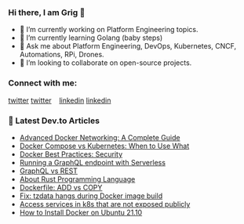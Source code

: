 ### Hi there, I am Grig 👋

- 🔭 I’m currently working on Platform Engineering topics.
- 🌱 I’m currently learning Golang (baby steps)
- 💬 Ask me about Platform Engineering, DevOps, Kubernetes, CNCF, Automations, RPi, Drones.
- 👯 I’m looking to collaborate on open-source projects.

<!--
- 🤔 I’m looking for help with ...
- 📫 How to reach me: ...
- 😄 Pronouns: ...
- ⚡ Fun fact: ...
-->

### Connect with me:

[twitter](https://twitter.com/grigorkh#gh-light-mode-only)
[twitter](https://twitter.com/grigorkh#gh-dark-mode-only)
&nbsp;&nbsp;
[linkedin](https://linkedin.com/in/grigorkh#gh-light-mode-only)
[linkedin](https://linkedin.com/in/grigorkh#gh-dark-mode-only)
&nbsp;&nbsp;
### 📕 Latest Dev.to Articles

<!-- BLOG-POST-LIST:START -->
- [Advanced Docker Networking: A Complete Guide](https://forem.com/grigorkh/advanced-docker-networking-a-complete-guide-pel)
- [Docker Compose vs Kubernetes: When to Use What](https://forem.com/grigorkh/docker-compose-vs-kubernetes-when-to-use-what-3l90)
- [Docker Best Practices: Security](https://forem.com/grigorkh/docker-best-practices-security-1b3)
- [Running a GraphQL endpoint with Serverless](https://forem.com/grigorkh/running-a-graphql-endpoint-with-serverless-4038)
- [GraphQL vs REST](https://forem.com/grigorkh/graphql-vs-rest-2ind)
- [About Rust Programming Language](https://forem.com/grigorkh/about-rust-programming-language-36ac)
- [Dockerfile: ADD vs COPY](https://forem.com/grigorkh/dockerfile-add-vs-copy-2k0l)
- [Fix: tzdata hangs during Docker image build](https://forem.com/grigorkh/fix-tzdata-hangs-during-docker-image-build-4o9m)
- [Access services in k8s that are not exposed publicly](https://forem.com/grigorkh/access-services-in-k8s-that-are-not-exposed-publicly-3bii)
- [How to Install Docker on Ubuntu 21.10](https://forem.com/grigorkh/how-to-install-docker-on-ubuntu-2110-3aeo)
<!-- BLOG-POST-LIST:END -->


[twitter]: https://twitter.com/grigorkh
[instagram]: https://instagram.com/grigorkh
[linkedin]: https://linkedin.com/in/grigorkh
